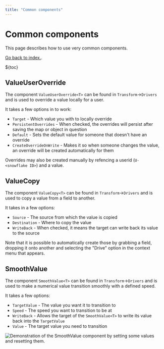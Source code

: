 ```yaml
---
title: "Common components"
---
```


# Common components

This page describes how to use very common components.

[Go back to index.](/wiki/resonite).

${toc}

## ValueUserOverride

The component `ValueUserOverride<T>` can be found in `Transform`->`Drivers` and is used to override a value locally for a user.

It takes a few options in to work:

- `Target` - Which value you with to locally override
- `PersistentOverrides` - When checked, the overrides will persist after saving the map or object in question
- `Default` - Sets the default value for someone that doesn't have an override
- `CreateOverrideOnWrite` - Makes it so when someone changes the value, an override will be created automatically for them

Overrides may also be created manually by refencing a userid (`U-<snowflake ID>`) and a value.

## ValueCopy

The component `ValueCopy<T>` can be found in `Transform`->`Drivers` and is used to copy a value from a field to another.

It takes in a few options:

- `Source` - The source from which the value is copied
- `Destination` - Where to copy the value
- `WriteBack` - When checked, it means the target can write back its value to the source

Note that it is possible to automatically create those by grabbing a field, dropping it onto another and selecting the "Drive" option in the context menu that appears.

## SmoothValue

The component `SmoothValue<T>` can be found in `Transform`->`Drivers` and is used to make a numerical value transition smoothly with a defined speed.

It takes a few options:

- `TargetValue` - The value you want it to transition to
- `Speed` - The speed you want to transition to be at
- `WriteBack` - Allows the target of the `SmoothValue<T>` to write its value back into the `TargetValue`
- `Value` - The target value you need to transition

![Demonstration of the SmoothValue component by setting some values and resetting them.](https://i.j4.lc/ShareX/2023/12/Resonite_Ja1j4OWjjo.gif)
